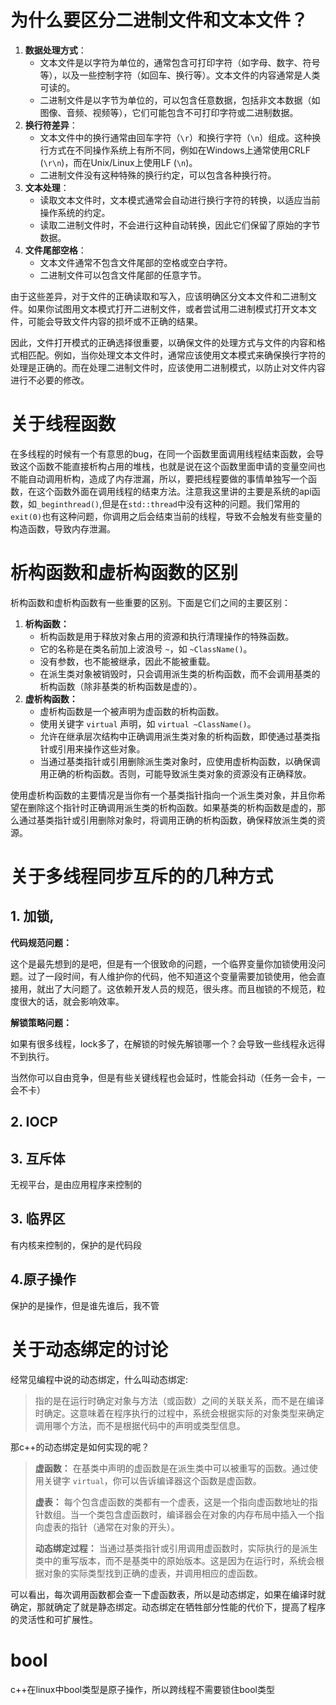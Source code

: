 # 为什么要区分二进制文件和文本文件？

 

1. **数据处理方式**：
   - 文本文件是以字符为单位的，通常包含可打印字符（如字母、数字、符号等），以及一些控制字符（如回车、换行等）。文本文件的内容通常是人类可读的。
   - 二进制文件是以字节为单位的，可以包含任意数据，包括非文本数据（如图像、音频、视频等），它们可能包含不可打印字符或二进制数据。
2. **换行符差异**：
   - 文本文件中的换行通常由回车字符（`\r`）和换行字符（`\n`）组成。这种换行方式在不同操作系统上有所不同，例如在Windows上通常使用CRLF (`\r\n`)，而在Unix/Linux上使用LF (`\n`)。
   - 二进制文件没有这种特殊的换行约定，可以包含各种换行符。
3. **文本处理**：
   - 读取文本文件时，文本模式通常会自动进行换行字符的转换，以适应当前操作系统的约定。
   - 读取二进制文件时，不会进行这种自动转换，因此它们保留了原始的字节数据。
4. **文件尾部空格**：
   - 文本文件通常不包含文件尾部的空格或空白字符。
   - 二进制文件可以包含文件尾部的任意字节。

由于这些差异，对于文件的正确读取和写入，应该明确区分文本文件和二进制文件。如果你试图用文本模式打开二进制文件，或者尝试用二进制模式打开文本文件，可能会导致文件内容的损坏或不正确的结果。

因此，文件打开模式的正确选择很重要，以确保文件的处理方式与文件的内容和格式相匹配。例如，当你处理文本文件时，通常应该使用文本模式来确保换行字符的处理是正确的。而在处理二进制文件时，应该使用二进制模式，以防止对文件内容进行不必要的修改。

# 关于线程函数

在多线程的时候有一个有意思的bug，在同一个函数里面调用线程结束函数，会导致这个函数不能直接析构占用的堆栈，也就是说在这个函数里面申请的变量空间也不能自动调用析构，造成了内存泄漏，所以，要把线程要做的事情单独写一个函数，在这个函数外面在调用线程的结束方法。注意我这里讲的主要是系统的api函数，如`_beginthread()`,但是在`std::thread`中没有这种的问题。我们常用的`exit(0)`也有这种问题，你调用之后会结束当前的线程，导致不会触发有些变量的构造函数，导致内存泄漏。

# 析构函数和虚析构函数的区别

析构函数和虚析构函数有一些重要的区别。下面是它们之间的主要区别：

1. **析构函数：**
   - 析构函数是用于释放对象占用的资源和执行清理操作的特殊函数。
   - 它的名称是在类名前加上波浪号 `~`，如 `~ClassName()`。
   - 没有参数，也不能被继承，因此不能被重载。
   - 在派生类对象被销毁时，只会调用派生类的析构函数，而不会调用基类的析构函数（除非基类的析构函数是虚的）。
2. **虚析构函数：**
   - 虚析构函数是一个被声明为虚函数的析构函数。
   - 使用关键字 `virtual` 声明，如 `virtual ~ClassName()`。
   - 允许在继承层次结构中正确调用派生类对象的析构函数，即使通过基类指针或引用来操作这些对象。
   - 当通过基类指针或引用删除派生类对象时，应使用虚析构函数，以确保调用正确的析构函数。否则，可能导致派生类对象的资源没有正确释放。

使用虚析构函数的主要情况是当你有一个基类指针指向一个派生类对象，并且你希望在删除这个指针时正确调用派生类的析构函数。如果基类的析构函数是虚的，那么通过基类指针或引用删除对象时，将调用正确的析构函数，确保释放派生类的资源。

# 关于多线程同步互斥的的几种方式

## 1. 加锁,

**代码规范问题：**

这个是最先想到的是吧，但是有一个很致命的问题，一个临界变量你加锁使用没问题。过了一段时间，有人维护你的代码，他不知道这个变量需要加锁使用，他会直接用，就出了大问题了。这依赖开发人员的规范，很头疼。而且枷锁的不规范，粒度很大的话，就会影响效率。

**解锁策略问题：**

如果有很多线程，lock多了，在解锁的时候先解锁哪一个？会导致一些线程永远得不到执行。

当然你可以自由竞争，但是有些关键线程也会延时，性能会抖动（任务一会卡，一会不卡）

## 2. IOCP



## 3. 互斥体

无视平台，是由应用程序来控制的



## 3. 临界区

有内核来控制的，保护的是代码段

## 4.原子操作

保护的是操作，但是谁先谁后，我不管

# 关于动态绑定的讨论

经常见编程中说的动态绑定，什么叫动态绑定:

> 指的是在运行时确定对象与方法（或函数）之间的关联关系，而不是在编译时确定。这意味着在程序执行的过程中，系统会根据实际的对象类型来确定调用哪个方法，而不是根据代码中的声明或类型信息。

那c++的动态绑定是如何实现的呢？

> **虚函数：** 在基类中声明的虚函数是在派生类中可以被重写的函数。通过使用关键字 `virtual`，你可以告诉编译器这个函数是虚函数。
>
> **虚表：** 每个包含虚函数的类都有一个虚表，这是一个指向虚函数地址的指针数组。当一个类包含虚函数时，编译器会在对象的内存布局中插入一个指向虚表的指针（通常在对象的开头）。
>
> **动态绑定过程：** 当通过基类指针或引用调用虚函数时，实际执行的是派生类中的重写版本，而不是基类中的原始版本。这是因为在运行时，系统会根据对象的实际类型找到正确的虚表，并调用相应的虚函数。

可以看出，每次调用函数都会查一下虚函数表，所以是动态绑定，如果在编译时就确定，那就确定了就是静态绑定。动态绑定在牺牲部分性能的代价下，提高了程序的灵活性和可扩展性。





# bool

c++在linux中bool类型是原子操作，所以跨线程不需要锁住bool类型